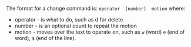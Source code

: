 The format for a change command is: `operator  [number]  motion`
where:
- operator - is what to do, such as  d  for delete
- number - is an optional count to repeat the motion
- motion  - moves over the text to operate on, such as  `w` (word) `e` (end of word), `$` (end of the line).